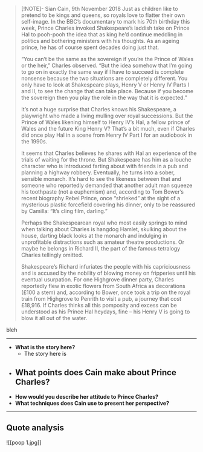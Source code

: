 
> [!NOTE]- Sian Cain, 9th November 2018
> Just as children like to pretend to be kings and queens, so royals love to flatter their own self-image. In the BBC’s documentary to mark his 70th birthday this week, Prince Charles invoked Shakespeare’s laddish take on Prince Hal to pooh-pooh the idea that as king he’d continue meddling in politics and bothering ministers with his thoughts. As an ageing prince, he has of course spent decades doing just that.
> 
> “You can’t be the same as the sovereign if you’re the Prince of Wales or the heir,” Charles observed. “But the idea somehow that I’m going to go on in exactly the same way if I have to succeed is complete nonsense because the two situations are completely different. You only have to look at Shakespeare plays, Henry V or Henry IV Parts I and II, to see the change that can take place. Because if you become the sovereign then you play the role in the way that it is expected.”
> 
> It’s not a huge surprise that Charles knows his Shakespeare, a playwright who made a living mulling over royal successions. But the Prince of Wales likening himself to Henry IV’s Hal, a fellow prince of Wales and the future King Henry V? That’s a bit much, even if Charles did once play Hal in a scene from Henry IV Part I for an audiobook in the 1990s.
> 
> It seems that Charles believes he shares with Hal an experience of the trials of waiting for the throne. But Shakespeare has him as a louche character who is introduced farting about with friends in a pub and planning a highway robbery. Eventually, he turns into a sober, sensible monarch. It’s hard to see the likeness between that and someone who reportedly demanded that another adult man squeeze his toothpaste (not a euphemism) and, according to Tom Bower’s recent biography Rebel Prince, once “shrieked” at the sight of a mysterious plastic forcefield covering his dinner, only to be reassured by Camilla: “It’s cling film, darling.”
> 
> Perhaps the Shakespearean royal who most easily springs to mind when talking about Charles is hangdog Hamlet, skulking about the house, darting black looks at the monarch and indulging in unprofitable distractions such as amateur theatre productions. Or maybe he belongs in Richard II, the part of the famous tetralogy Charles tellingly omitted.
> 
> Shakespeare’s Richard infuriates the people with his capriciousness and is accused by the nobility of blowing money on fripperies until his eventual usurpation. For one Highgrove dinner party, Charles reportedly flew in exotic flowers from South Africa as decorations (£100 a stem) and, according to Bower, once took a trip on the royal train from Highgrove to Penrith to visit a pub, a journey that cost £18,916. If Charles thinks all this pomposity and excess can be understood as his Prince Hal heydays, fine – his Henry V is going to blow it all out of the water.

bleh

-----
- **What is the story here?**
	- The story here is 
- **What points does Cain make about Prince Charles?**
	- 
- **How would you describe her attitude to Prince Charles?**
- **What techniques does Cain use to present her perspective?**

-----
## Quote analysis
![[poop 1.jpg]]
